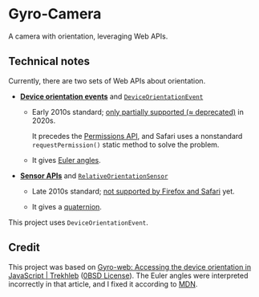 # Gyro-Camera

A camera with orientation, leveraging Web APIs.

## Technical notes

Currently, there are two sets of Web APIs about orientation.

- [**Device orientation events**](https://developer.mozilla.org/en-US/docs/Web/API/Device_orientation_events) and [`DeviceOrientationEvent`](https://developer.mozilla.org/en-US/docs/Web/API/DeviceOrientationEvent)

  - Early 2010s standard; [only partially supported (≈ deprecated)](https://caniuse.com/deviceorientation) in 2020s.

    It precedes the [Permissions API](https://developer.mozilla.org/en-US/docs/Web/API/Permissions_API), and Safari uses a nonstandard `requestPermission()` static method to solve the problem.

  - It gives [Euler angles](https://en.wikipedia.org/wiki/Euler_angles).

- [**Sensor APIs**](https://developer.mozilla.org/en-US/docs/Web/API/Sensor_APIs) and [`RelativeOrientationSensor`](https://developer.mozilla.org/en-US/docs/Web/API/RelativeOrientationSensor)

    - Late 2010s standard; [not supported by Firefox and Safari](https://caniuse.com/orientation-sensor) yet.

    - It gives a [quaternion](https://en.wikipedia.org/wiki/Quaternion).

This project uses `DeviceOrientationEvent`.

## Credit

This project was based on [Gyro-web: Accessing the device orientation in JavaScript | Trekhleb](https://trekhleb.dev/blog/2021/gyro-web/) ([0BSD License](https://github.com/trekhleb/trekhleb.github.io/blob/7b151f8ac9024c24b1df818f9308bcaf2d354943/LICENSE)). The Euler angles were interpreted incorrectly in that article, and I fixed it according to [MDN](https://developer.mozilla.org/en-US/docs/Web/API/Device_orientation_events/Using_device_orientation_with_3D_transforms#using_orientation_to_rotate_an_element).
